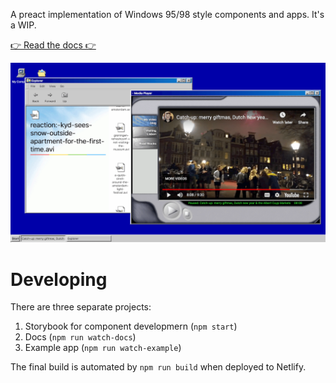 A preact implementation of Windows 95/98 style components and apps. It's a WIP.

[👉 Read the docs 👉](https://ui95.ash.ms/)

[![preview desktop](docs/example.png)](https://ui95.ash.ms/)

# Developing

There are three separate projects:

1. Storybook for component developmern (`npm start`)
1. Docs (`npm run watch-docs`)
1. Example app (`npm run watch-example`)

The final build is automated by `npm run build` when deployed to Netlify.

